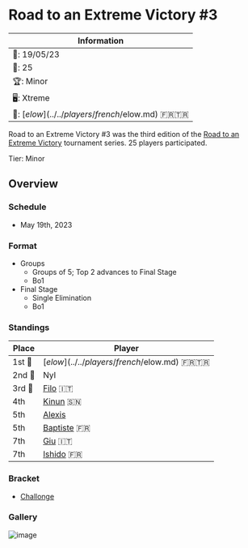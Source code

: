 # Road to an Extreme Victory #3

|Information|
|-|
|:calendar:: 19/05/23|
|:busts_in_silhouette:: 25|
|:trophy:: Minor|
|:desktop_computer:: Xtreme|
|:1st_place_medal:: [$elow](../../players/french/$elow.md) :fr::tr:|

Road to an Extreme Victory #3 was the third edition of the [Road to an Extreme Victory](rtaxvmain.md) tournament series.
25 players participated.

Tier: Minor

## Overview

### Schedule
- May 19th, 2023

### Format
- Groups
  - Groups of 5; Top 2 advances to Final Stage
  - Bo1
- Final Stage
  - Single Elimination
  - Bo1

### Standings

|Place|Player|
|-|-|
|1st :1st_place_medal:|[$elow](../../players/french/$elow.md) :fr::tr:|
|2nd :2nd_place_medal:|Nyl|
|3rd :3rd_place_medal:|[Filo](../../players/italian/filo.md) :it:|
|4th|[Kinun](../../players/senegalese/kinun.md) :senegal:|
|5th|[Alexis](../../players/french/alexis.md)|
|5th|[Baptiste](../../players/french/baptiste.md) :fr:|
|7th|[Giu](../../players/italian/giu.md) :it:|
|7th|[Ishido](../../players/french/ishido.md) :fr:|

### Bracket
- [Challonge](https://challonge.com/rtaxv3)

### Gallery

![image](https://github.com/inabikarilibrary/inalib/assets/110833255/740a3736-f8b0-4b43-b5e2-9d137d14e797)
